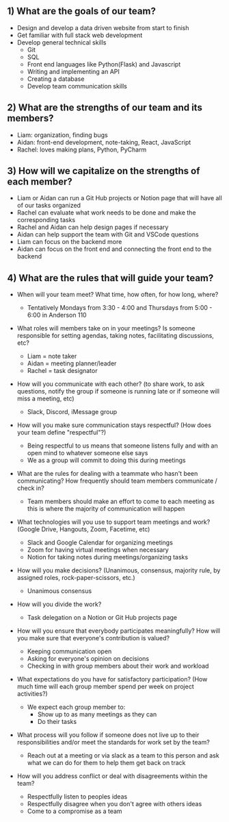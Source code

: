 ## 1) What are the goals of our team?

- Design and develop a data driven website from start to finish
- Get familiar with full stack web development
- Develop general technical skills
  * Git
  * SQL
  * Front end languages like Python(Flask) and Javascript
  * Writing and implementing an API
  * Creating a database
  * Develop team communication skills

## 2) What are the strengths of our team and its members?

* Liam: organization, finding bugs
* Aidan: front-end development, note-taking, React, JavaScript
* Rachel: loves making plans, Python, PyCharm

## 3) How will we capitalize on the strengths of each member?

* Liam or Aidan can run a Git Hub projects or Notion page that will have all of our tasks organized
* Rachel can evaluate what work needs to be done and make the corresponding tasks
*  Rachel and Aidan can help design pages if necessary
*  Aidan can help support the team with Git and VSCode questions
*  Liam can focus on the backend more
*  Aidan can focus on the front end and connecting the front end to the backend

## 4) What are the rules that will guide your team?

* When will your team meet? What time, how often, for how long, where?
    * Tentatively Mondays from 3:30 - 4:00 and Thursdays from 5:00 - 6:00 in Anderson 110
* What roles will members take on in your meetings? Is someone responsible for setting agendas, taking notes, facilitating discussions, etc?
    * Liam = note taker
    * Aidan = meeting planner/leader
    * Rachel = task designator
* How will you communicate with each other? (to share work, to ask questions, notify the group if someone is running late or if someone will miss a meeting, etc)

    * Slack, Discord, iMessage group
* How will you make sure communication stays respectful? (How does your team define "respectful"?)
    * Being respectful to us means that someone listens fully and with an open mind to whatever someone else says
    * We as a group will commit to doing this during meetings

* What are the rules for dealing with a teammate who hasn't been communicating? How frequently should team members communicate / check in?
    * Team members should make an effort to come to each meeting as this is where the majority of communication will happen
* What technologies will you use to support team meetings and work? (Google Drive, Hangouts, Zoom, Facetime, etc)
    - Slack and Google Calendar for organizing meetings
    - Zoom for having virtual meetings when necessary
    - Notion for taking notes during meetings/organizing tasks
* How will you make decisions? (Unanimous, consensus, majority rule, by assigned roles, rock-paper-scissors, etc.)
    - Unanimous consensus
* How will you divide the work?
    - Task delegation on a Notion or Git Hub projects page
* How will you ensure that everybody participates meaningfully? How will you make sure that everyone's contribution is valued?
    - Keeping communication open
    - Asking for everyone's opinion on decisions
    - Checking in with group members about their work and workload
* What expectations do you have for satisfactory participation? (How much time will each group member spend per week on project activities?)
    - We expect each group member to:
        * Show up to as many meetings as they can
        * Do their tasks
* What process will you follow if someone does not live up to their responsibilities and/or meet the standards for work set by the team?
    - Reach out at a meeting or via slack as a team to this person and ask what we can do for them to help them get back on track
* How will you address conflict or deal with disagreements within the team?
    - Respectfully listen to peoples ideas
    - Respectfully disagree when you don't agree with others ideas
    - Come to a compromise as a team
